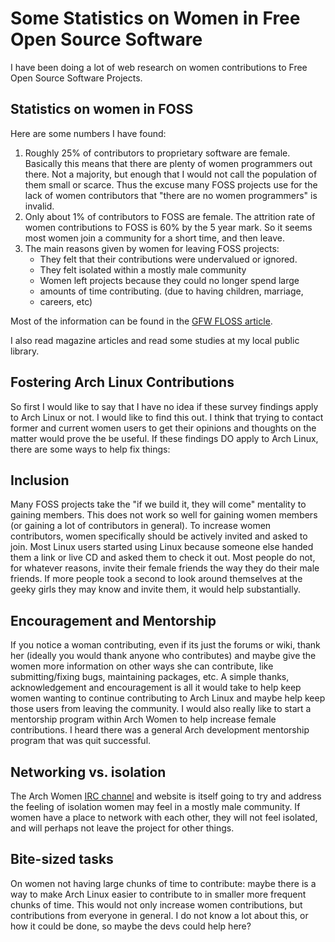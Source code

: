 # Some Statistics on Women in Free Open Source Software

I have been doing a lot of web research on women contributions to Free
Open Source Software Projects.

## Statistics on women in FOSS

Here are some numbers I have found:

1. Roughly 25% of contributors to proprietary software are female.
   Basically this means that there are plenty of women programmers out
   there. Not a majority, but enough that I would not call the
   population of them small or scarce. Thus the excuse many FOSS
   projects use for the lack of women contributors that "there are no
   women programmers" is invalid.
2. Only about 1% of contributors to FOSS are female. The attrition rate
   of women contributions to FOSS is 60% by the 5 year mark. So it seems
   most women join a community for a short time, and then leave.
3. The main reasons given by women for leaving FOSS projects:
	* They felt that their contributions were undervalued or ignored.
	* They felt isolated within a mostly male community
	* Women left projects because they could no longer spend large
	* amounts of time contributing. (due to having children, marriage,
	* careers, etc)

Most of the information can be found in the [GFW FLOSS article][1].

I also read magazine articles and read some studies at my local public
library.

## Fostering Arch Linux Contributions

So first I would like to say that I have no idea if these survey
findings apply to Arch Linux or not. I would like to find this out.
I think that trying to contact former and current women users to get
their opinions and thoughts on the matter would prove the be useful. If
these findings DO apply to Arch Linux, there are some ways to help fix
things:

## Inclusion

Many FOSS projects take the "if we build it, they will come" mentality
to gaining members. This does not work so well for gaining women members
(or gaining a lot of contributors in general). To increase women
contributors, women specifically should be actively invited and asked to
join. Most Linux users started using Linux because someone else handed
them a link or live CD and asked them to check it out. Most people do
not, for whatever reasons, invite their female friends the way they do
their male friends. If more people took a second to look around
themselves at the geeky girls they may know and invite them, it would
help substantially.

## Encouragement and Mentorship

If you notice a woman contributing, even if its just the forums or wiki,
thank her (ideally you would thank anyone who contributes) and maybe
give the women more information on other ways she can contribute, like
submitting/fixing bugs, maintaining packages, etc. A simple thanks,
acknowledgement and encouragement is all it would take to help keep
women wanting to continue contributing to Arch Linux and maybe help keep
those users from leaving the community. I would also really like to
start a mentorship program within Arch Women to help increase female
contributions. I heard there was a general Arch development mentorship
program that was quit successful.

## Networking vs. isolation

The Arch Women [IRC channel][2] and website is itself going to try and
address the feeling of isolation women may feel in a mostly male
community. If women have a place to network with each other, they will
not feel isolated, and will perhaps not leave the project for other
things.

## Bite-sized tasks

On women not having large chunks of time to contribute: maybe there is
a way to make Arch Linux easier to contribute to in smaller more
frequent chunks of time. This would not only increase women
contributions, but contributions from everyone in general. I do not know
a lot about this, or how it could be done, so maybe the devs could help
here?

  [1]: http://geekfeminism.wikia.com/wiki/FLOSS
  [2]: http://archwomen.org/index.php/2012/joining-in-on-the-conversation
